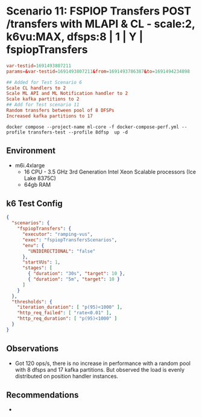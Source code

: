 # Scenario 11: FSPIOP Transfers POST /transfers with MLAPI & CL - scale:2, k6vu:MAX, dfsps:8 | 1 | Y | fspiopTransfers

```conf
var-testid=1691493807211
params=&var-testid=1691493807211&from=1691493786387&to=1691494234898

## Added for Test Scenario 6
Scale CL handlers to 2
Scale ML API and ML Notification handler to 2
Scale kafka partitions to 2
## Add for Test scenario 11
Random transfers between pool of 8 DFSPs
Increased kafka partitions to 17
```

```
docker compose --project-name ml-core -f docker-compose-perf.yml --profile transfers-test --profile 8dfsp  up -d
```

## Environment

- m6i.4xlarge
  - 16 CPU - 3.5 GHz 3rd Generation Intel Xeon Scalable processors (Ice Lake 8375C)
  - 64gb RAM

## k6 Test Config

```json
{
  "scenarios": {
    "fspiopTransfers": {
      "executor": "ramping-vus",
      "exec": "fspiopTransfersScenarios",
      "env": {
        "UNIDIRECTIONAL": "false"
      },
      "startVUs": 1,
      "stages": [
        { "duration": "30s", "target": 10 },
        { "duration": "5m", "target": 10 }
      ]
    }
  },
  "thresholds": {
    "iteration_duration": [ "p(95)<1000" ],
    "http_req_failed": [ "rate<0.01" ],
    "http_req_duration": [ "p(95)<1000" ]
  }
}
```

## Observations

- Got 120 ops/s, there is no increase in performance with a random pool with 8 dfsps and 17 kafka partitions. But observed the load is evenly distributed on position handler instances.

## Recommendations

-
